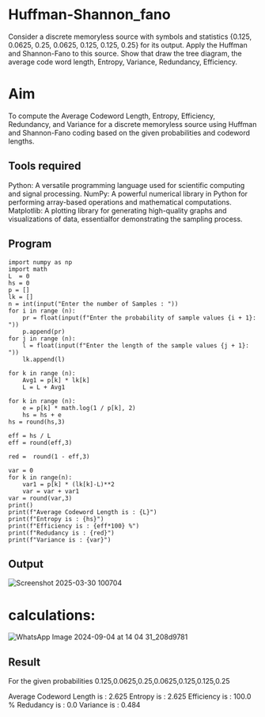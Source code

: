 # Huffman-Shannon_fano
Consider a discrete memoryless source with symbols and statistics {0.125, 0.0625, 0.25, 0.0625, 0.125, 0.125, 0.25} for its output. 
Apply the Huffman and Shannon-Fano to this source. 
Show that draw the tree diagram, the average code word length, Entropy, Variance, Redundancy, Efficiency.
# Aim
To compute the Average Codeword Length, Entropy, Efficiency, Redundancy, and Variance for a discrete memoryless source 
using Huffman and Shannon-Fano coding based on the given probabilities and codeword lengths.

## Tools required
Python: A versatile programming language used for scientific computing and signal processing.
NumPy: A powerful numerical library in Python for performing array-based operations and mathematical computations.
Matplotlib: A plotting library for generating high-quality graphs and visualizations of data, essentialfor demonstrating the sampling process.
      
## Program
```
import numpy as np
import math 
L  = 0
hs = 0
p = []
lk = []
n = int(input("Enter the number of Samples : "))
for i in range (n): 
    pr = float(input(f"Enter the probability of sample values {i + 1}: "))  
    p.append(pr)
for j in range (n): 
    l = float(input(f"Enter the length of the sample values {j + 1}: "))  
    lk.append(l)

for k in range (n):
    Avg1 = p[k] * lk[k]
    L = L + Avg1

for k in range (n):
    e = p[k] * math.log(1 / p[k], 2)
    hs = hs + e
hs = round(hs,3)

eff = hs / L
eff = round(eff,3)

red =  round(1 - eff,3) 

var = 0
for k in range(n):
    var1 = p[k] * (lk[k]-L)**2
    var = var + var1
var = round(var,3)
print()
print(f"Average Codeword Length is : {L}")
print(f"Entropy is : {hs}")
print(f"Efficiency is : {eff*100} %")
print(f"Redudancy is : {red}")
print(f"Variance is : {var}")
```

## Output   

![Screenshot 2025-03-30 100704](https://github.com/user-attachments/assets/0755dc15-329b-401d-a659-a40d4984f403)


# calculations:
![WhatsApp Image 2024-09-04 at 14 04 31_208d9781](https://github.com/user-attachments/assets/d7e9b381-9556-4676-9625-660e9ce3ff4b)



## Result 
For the given probabilities 
0.125,0.0625,0.25,0.0625,0.125,0.125,0.25

Average Codeword Length is : 2.625
Entropy is : 2.625
Efficiency is : 100.0 %
Redudancy is : 0.0
Variance is : 0.484

